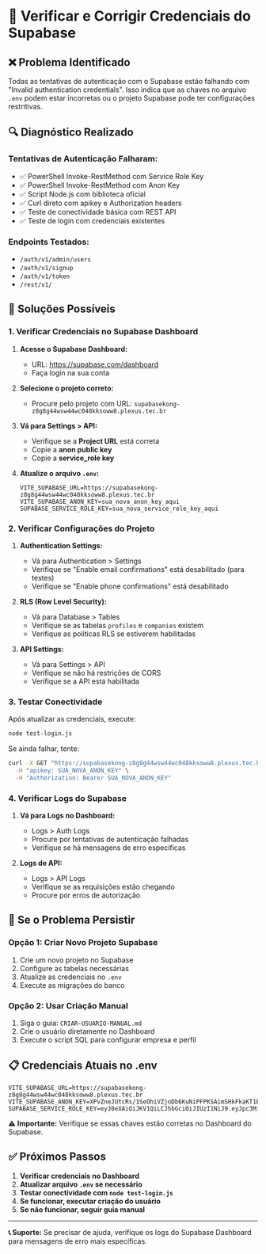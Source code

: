 # 🔑 Verificar e Corrigir Credenciais do Supabase

## ❌ Problema Identificado

Todas as tentativas de autenticação com o Supabase estão falhando com "Invalid authentication credentials". Isso indica que as chaves no arquivo `.env` podem estar incorretas ou o projeto Supabase pode ter configurações restritivas.

## 🔍 Diagnóstico Realizado

### Tentativas de Autenticação Falharam:
- ✅ PowerShell Invoke-RestMethod com Service Role Key
- ✅ PowerShell Invoke-RestMethod com Anon Key  
- ✅ Script Node.js com biblioteca oficial
- ✅ Curl direto com apikey e Authorization headers
- ✅ Teste de conectividade básica com REST API
- ✅ Teste de login com credenciais existentes

### Endpoints Testados:
- `/auth/v1/admin/users`
- `/auth/v1/signup`
- `/auth/v1/token`
- `/rest/v1/`

## 🔧 Soluções Possíveis

### 1. Verificar Credenciais no Supabase Dashboard

1. **Acesse o Supabase Dashboard:**
   - URL: https://supabase.com/dashboard
   - Faça login na sua conta

2. **Selecione o projeto correto:**
   - Procure pelo projeto com URL: `supabasekong-z8g8g44wsw44wc048kksoww8.plexus.tec.br`

3. **Vá para Settings > API:**
   - Verifique se a **Project URL** está correta
   - Copie a **anon public key**
   - Copie a **service_role key**

4. **Atualize o arquivo `.env`:**
   ```env
   VITE_SUPABASE_URL=https://supabasekong-z8g8g44wsw44wc048kksoww8.plexus.tec.br
   VITE_SUPABASE_ANON_KEY=sua_nova_anon_key_aqui
   SUPABASE_SERVICE_ROLE_KEY=sua_nova_service_role_key_aqui
   ```

### 2. Verificar Configurações do Projeto

1. **Authentication Settings:**
   - Vá para Authentication > Settings
   - Verifique se "Enable email confirmations" está desabilitado (para testes)
   - Verifique se "Enable phone confirmations" está desabilitado

2. **RLS (Row Level Security):**
   - Vá para Database > Tables
   - Verifique se as tabelas `profiles` e `companies` existem
   - Verifique as políticas RLS se estiverem habilitadas

3. **API Settings:**
   - Vá para Settings > API
   - Verifique se não há restrições de CORS
   - Verifique se a API está habilitada

### 3. Testar Conectividade

Após atualizar as credenciais, execute:

```bash
node test-login.js
```

Se ainda falhar, tente:

```bash
curl -X GET "https://supabasekong-z8g8g44wsw44wc048kksoww8.plexus.tec.br/rest/v1/" \
  -H "apikey: SUA_NOVA_ANON_KEY" \
  -H "Authorization: Bearer SUA_NOVA_ANON_KEY"
```

### 4. Verificar Logs do Supabase

1. **Vá para Logs no Dashboard:**
   - Logs > Auth Logs
   - Procure por tentativas de autenticação falhadas
   - Verifique se há mensagens de erro específicas

2. **Logs de API:**
   - Logs > API Logs
   - Verifique se as requisições estão chegando
   - Procure por erros de autorização

## 🚨 Se o Problema Persistir

### Opção 1: Criar Novo Projeto Supabase

1. Crie um novo projeto no Supabase
2. Configure as tabelas necessárias
3. Atualize as credenciais no `.env`
4. Execute as migrações do banco

### Opção 2: Usar Criação Manual

1. Siga o guia: `CRIAR-USUARIO-MANUAL.md`
2. Crie o usuário diretamente no Dashboard
3. Execute o script SQL para configurar empresa e perfil

## 📋 Credenciais Atuais no .env

```env
VITE_SUPABASE_URL=https://supabasekong-z8g8g44wsw44wc048kksoww8.plexus.tec.br
VITE_SUPABASE_ANON_KEY=XPvZneJUtcRs/1SeOhiVZjoDb6KuNiPFPKSAimSHkFkaKT1Eg9r6pQIiGrjKfcPOOrLq+mTknLWU/gh6yGWwzg==
SUPABASE_SERVICE_ROLE_KEY=eyJ0eXAiOiJKV1QiLCJhbGciOiJIUzI1NiJ9.eyJpc3MiOiJzdXBhYmFzZSIsImlhdCI6MTc1NDA0NzYyMCwiZXhwIjo0OTA5NzIxMjIwLCJyb2xlIjoic2VydmljZV9yb2xlIn0.nKrrjGeJEsHByZtaA9KXnjUeS9Kue_TomZlOhKUJD3o
```

⚠️ **Importante:** Verifique se essas chaves estão corretas no Dashboard do Supabase.

## ✅ Próximos Passos

1. **Verificar credenciais no Dashboard**
2. **Atualizar arquivo `.env` se necessário**
3. **Testar conectividade com `node test-login.js`**
4. **Se funcionar, executar criação do usuário**
5. **Se não funcionar, seguir guia manual**

---

**📞 Suporte:** Se precisar de ajuda, verifique os logs do Supabase Dashboard para mensagens de erro mais específicas.